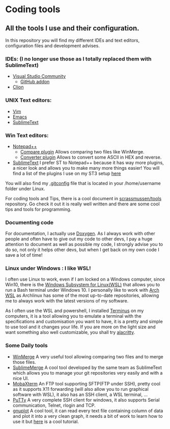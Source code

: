 # Coding tools

## All the tools I use and their configuration.

In this repository you will find my different IDEs and text editors, configuration files and development advises.

### IDEs: (I no longer use those as I totally replaced them with SublimeText)
  * [Visual Studio Community](https://visualstudio.microsoft.com/vs/community)
    - [GitHub addon](https://visualstudio.github.com/)
  * [Clion](https://www.jetbrains.com/clion/)

### UNIX Text editors:
  * [Vim](https://github.com/vim/vim)
  * [Emacs](https://www.gnu.org/software/emacs/)
  * [SublimeText](https://www.sublimetext.com/)

### Win Text editors:
  * [Notepad++](https://notepad-plus-plus.org/)
      - [Compare plugin](https://sourceforge.net/projects/npp-compare/) Allows comparing two files like WinMerge.
      - [Converter plugin](https://github.com/npp-plugins/converter) Allows to convert some ASCII in HEX and reverse.
  * [SublimeText](https://www.sublimetext.com/) I prefer ST to Notepad++ because it has way more plugins, a nicer look and allows you to make many more things easier!
  You will find a list of the plugins I use on my ST3 setup [here](https://github.com/jelek21/Coding_Tools/blob/master/STPlugins.md)

You will also find my [.gitconfig](https://github.com/jelek21/Coding_Tools/blob/master/.gitconfig) file that is located in your /home/username folder under Linux.

For coding tools and Tips, there is a cool document in [scrassmussen/tools](https://github.com/scrasmussen/tools) repository.
Go check it out it is really well written and there are some cool tips and tools for programming.

### Documenting code
  For documentation, I actually use [Doxygen](http://www.doxygen.org/). As I always work with other people and often have to give out my code to other devs, I pay a huge attention to document as well as possible my code, I strongly advise you to do so, not only it helps other devs, but when I get back on my own code I save a lot of time!

### Linux under Windows : I like WSL!
I often use Linux to work, even if I am locked on a Windows computer, since Win10, there is the [Windows Subsystem for Linux(WSL)](https://docs.microsoft.com/en-us/windows/wsl/about) that allows you to run a Bash terminal under Windows 10.
I personally like to work with [Arch WSL](https://github.com/yuk7/ArchWSL) as Archlinux has some of the most up-to-date repositories, allowing me to always work with the latest versions of my software.

As I often use the WSL and powershell, I installed [Terminus](https://eugeny.github.io/terminus/) on my computers, it is a tool allowing you to emulate a terminal with the specifications and customisation you want to have, it is a pretty and simple to use tool and it changes your life. If you are more on the light size and want something also well customizable, you shall try [alacritty](https://github.com/jwilm/alacritty).

### Some Daily tools
  * [WinMerge](http://winmerge.org/?lang=fr) A very useful tool allowing comparing two files and to merge those files.
  * [SublimeMerge](https://www.sublimemerge.com/) A cool tool developed by the same team as SublimeText which allows you to manage your git repositories very easily and with a nice UI.
  * [MobaXterm](https://winscp.net/eng/index.php) An FTP tool supporting SFTP(FTP under SSH), pretty cool as it supports X11 forwarding (will also allow you to run graphical software with WSL), it also has an SSH client, a WSL terminal, ...
  * [PuTTy](https://www.putty.org/) A very complete SSH client for windows, it also supports Serial communication, Telnet, rlogin and TCP.
  * [gnuplot](http://www.gnuplot.info/) A cool tool, it can read every text file containing column of data and plot it into a very clean graph, it needs a bit of work to learn how to use it but [here](https://people.duke.edu/~hpgavin/gnuplot.html) is a cool tutorial.
